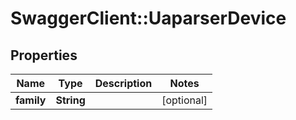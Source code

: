 # SwaggerClient::UaparserDevice

## Properties
Name | Type | Description | Notes
------------ | ------------- | ------------- | -------------
**family** | **String** |  | [optional] 


